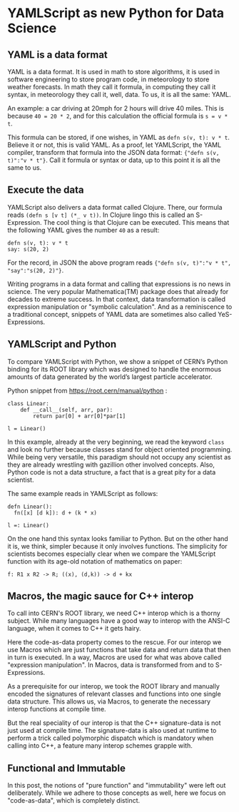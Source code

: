 # YAMLScript as new Python for Data Science
## YAML is a data format
YAML is a data format. It is used in math to store algorithms, it is used in software engineering to store program code, in meteorology to store weather forecasts. In math they call it formula, in computing they call it syntax, in meteorology they call it, well, data. To us, it is all the same: YAML.

An example: a car driving at 20mph for 2 hours will drive 40 miles. This is because `40 = 20 * 2`, and for this calculation the official formula is `s = v * t`.

This formula can be stored, if one wishes, in YAML as `defn s(v, t): v * t`. Believe it or not, this is valid YAML. As a proof, let YAMLScript, the YAML compiler, transform that formula into the JSON data format: `{"defn s(v, t)":"v * t"}`. Call it formula or syntax or data, up to this point it is all the same to us.

## Execute the data
YAMLScript also delivers a data format called Clojure. There, our formula reads `(defn s [v t] (*_ v t))`. In Clojure lingo this is called an S-Expression. The cool thing is that Clojure can be executed. This means that the following YAML gives the number `40` as a result:

```
defn s(v, t): v * t
say: s(20, 2)
```

For the record, in JSON the above program reads `{"defn s(v, t)":"v * t", "say":"s(20, 2)"}`.

Writing programs in a data format and calling that expressions is no news in science. The very popular Mathematica(TM) package does that already for decades to extreme success. In that context, data transformation is called expression manipulation or "symbolic calculation". And as a reminiscence to a traditional concept, snippets of YAML data are sometimes also called YeS-Expressions.

## YAMLScript and Python

To compare YAMLScript with Python, we show a snippet of CERN’s Python binding for its ROOT library which was designed to handle the enormous amounts of data generated by the world’s largest particle accelerator.


Python snippet from  https://root.cern/manual/python :
```
class Linear:
    def __call__(self, arr, par):
        return par[0] + arr[0]*par[1]

l = Linear()
```

In this example, already at the very beginning, we read the keyword `class` and look no further because classes stand for object oriented programming. While being very versatile, this paradigm should not occupy any scientist as they are already wrestling with gazillion other involved concepts. Also, Python code is not a data structure, a fact that is a great pity for a data scientist.

The same example reads in YAMLScript as follows:

```
defn Linear():
  fn([x] [d k]): d + (k * x)

l =: Linear()
```

On the one hand this syntax looks familiar to Python. But on the other hand it is, we think, simpler because it only involves functions. The simplicity for scientists becomes especially clear when we compare the YAMLScript function with its age-old notation of mathematics on paper:

```
f: R1 x R2 -> R; ((x), (d,k)) -> d + kx
```

## Macros, the magic sauce for C++ interop

To call into CERN's ROOT library, we need C++ interop which is a thorny subject. While many languages have a good way to interop with the ANSI-C language, when it comes to C++ it gets hairy.

Here the code-as-data property comes to the rescue. For our interop we use Macros which are just functions that take data and return data that then in turn is executed. In a way, Macros are used for what was above called "expression manipulation". In Macros, data is transformed from and to S-Expressions.

As a prerequisite for our interop, we took the ROOT library and manually encoded the signatures of relevant classes and functions into one single data structure. This allows us, via Macros, to generate the necessary interop functions at compile time.

But the real speciality of our interop is that the C++ signature-data is not just used at compile time. The signature-data is also used at runtime to perform a trick called polymorphic dispatch which is mandatory when calling into C++, a feature many interop schemes grapple with.

## Functional and Immutable
In this post, the notions of "pure function" and "immutability" were left out deliberately. While we adhere to those concepts as well, here we focus on "code-as-data", which is completely distinct.
